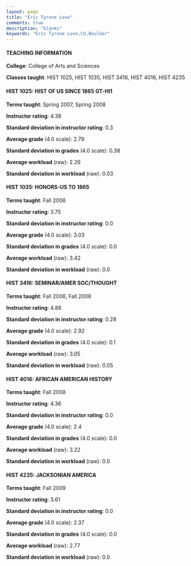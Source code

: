 ```yaml
---
layout: page
title: "Eric Tyrone Love" 
comments: true
description: "blanks"
keywords: "Eric Tyrone Love,CU,Boulder"
---
```

<head>
<script src="https://ajax.googleapis.com/ajax/libs/jquery/2.1.3/jquery.min.js"></script>
<script src="https://dl.dropboxusercontent.com/s/pc42nxpaw1ea4o9/highcharts.js?dl=0"></script>
<!-- <script src="../assets/js/highcharts.js"></script> -->
<style type="text/css">@font-face {
	font-family: "Bebas Neue";
	src: url(https://www.filehosting.org/file/details/544349/BebasNeue Regular.otf) format("opentype");
	}
	h1.Bebas { 
		font-family: "Bebas Neue", Verdana, Tahoma;
	}
</style>
</head>
	   
#### TEACHING INFORMATION

**College**: College of Arts and Sciences

**Classes taught**: HIST 1025, HIST 1035, HIST 3416, HIST 4016, HIST 4235

#### HIST 1025: HIST OF US SINCE 1865 GT-HI1

**Terms taught**: Spring 2007, Spring 2008

**Instructor rating**: 4.38

**Standard deviation in instructor rating**: 0.3

**Average grade** (4.0 scale): 2.79

**Standard deviation in grades** (4.0 scale): 0.38

**Average workload** (raw): 2.26

**Standard deviation in workload** (raw): 0.03

#### HIST 1035: HONORS-US TO 1865

**Terms taught**: Fall 2006

**Instructor rating**: 3.75

**Standard deviation in instructor rating**: 0.0

**Average grade** (4.0 scale): 3.03

**Standard deviation in grades** (4.0 scale): 0.0

**Average workload** (raw): 3.42

**Standard deviation in workload** (raw): 0.0

#### HIST 3416: SEMINAR/AMER SOC/THOUGHT

**Terms taught**: Fall 2006, Fall 2008

**Instructor rating**: 4.88

**Standard deviation in instructor rating**: 0.28

**Average grade** (4.0 scale): 2.92

**Standard deviation in grades** (4.0 scale): 0.1

**Average workload** (raw): 3.05

**Standard deviation in workload** (raw): 0.05

#### HIST 4016: AFRICAN AMERICAN HISTORY

**Terms taught**: Fall 2008

**Instructor rating**: 4.36

**Standard deviation in instructor rating**: 0.0

**Average grade** (4.0 scale): 2.4

**Standard deviation in grades** (4.0 scale): 0.0

**Average workload** (raw): 3.22

**Standard deviation in workload** (raw): 0.0

#### HIST 4235: JACKSONIAN AMERICA

**Terms taught**: Fall 2009

**Instructor rating**: 3.61

**Standard deviation in instructor rating**: 0.0

**Average grade** (4.0 scale): 2.37

**Standard deviation in grades** (4.0 scale): 0.0

**Average workload** (raw): 2.77

**Standard deviation in workload** (raw): 0.0

